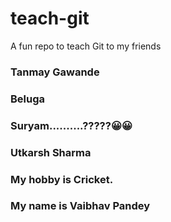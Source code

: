 # teach-git
A fun repo to teach Git to my friends
### Tanmay Gawande
### Beluga

### Suryam..........?????😀😀
### Utkarsh Sharma
### My hobby is Cricket.
### My name is Vaibhav Pandey

